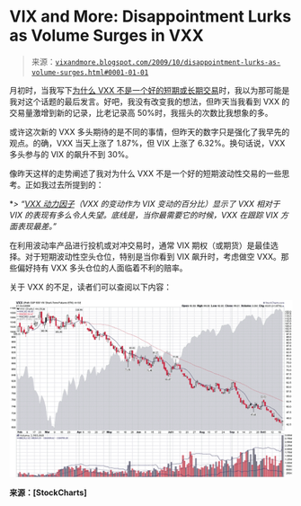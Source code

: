 <!--yml

分类：未分类

日期：2024-05-18 17:25:33

-->

# VIX and More: Disappointment Lurks as Volume Surges in VXX

> 来源：[`vixandmore.blogspot.com/2009/10/disappointment-lurks-as-volume-surges.html#0001-01-01`](http://vixandmore.blogspot.com/2009/10/disappointment-lurks-as-volume-surges.html#0001-01-01)

月初时，当我写下[为什么 VXX 不是一个好的短期或长期交易](http://vixandmore.blogspot.com/2009/10/why-vxx-is-not-good-short-term-or-long.html)时，我以为那可能是我对这个话题的最后发言。好吧，我没有改变我的想法，但昨天当我看到 VXX 的交易量激增到新的记录，比老记录高 50%时，我摇头的次数比我想象的多。

或许这次新的 VXX 多头期待的是不同的事情，但昨天的数字只是强化了我早先的观点。的确，VXX 当天上涨了 1.87%，但 VIX 上涨了 6.32%。换句话说，VXX 多头参与的 VIX 的飙升不到 30%。

像昨天这样的走势阐述了我对为什么 VXX 不是一个好的短期波动性交易的一些思考。正如我过去所提到的：

**> “[VXX 动力因子](http://vixandmore.blogspot.com/search/label/VXX%20juice%20factor)（VXX 的变动作为 VIX 变动的百分比）显示了 VXX 相对于 VIX 的表现有多么令人失望。底线是，当你最需要它的时候，VXX 在跟踪 VIX 方面表现最差。”*

在利用波动率产品进行投机或对冲交易时，通常 VIX 期权（或期货）是最佳选择。对于短期波动性空头仓位，特别是当你看到 VIX 飙升时，考虑做空 VXX。那些偏好持有 VXX 多头仓位的人面临着不利的赔率。

关于 VXX 的不足，读者们可以查阅以下内容：

![](img/e08a94e4a99f2b6f20de73bb7e264af1.png)

**来源：[StockCharts]**
